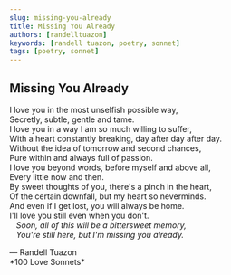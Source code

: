 ```yaml
---
slug: missing-you-already
title: Missing You Already
authors: [randelltuazon]
keywords: [randell tuazon, poetry, sonnet]
tags: [poetry, sonnet]
---
```


## Missing You Already

I love you in the most unselfish possible way,  
Secretly, subtle, gentle and tame.  
I love you in a way I am so much willing to suffer,  
With a heart constantly breaking, day after day after day.  
Without the idea of tomorrow and second chances,  
Pure within and always full of passion.  
I love you beyond words, before myself and above all,  
Every little now and then.  
By sweet thoughts of you, there's a pinch in the heart,  
Of the certain downfall, but my heart so neverminds.  
And even if I get lost, you will always be home.  
I'll love you still even when you don't.  
&nbsp;&nbsp; *Soon, all of this will be a bittersweet memory,*  
&nbsp;&nbsp; *You're still here, but I'm missing you already.*  

<footer>
  — Randell Tuazon 
  <div class="text-xs mt-2 text-stone-500">*100 Love Sonnets*</div>
</footer>
